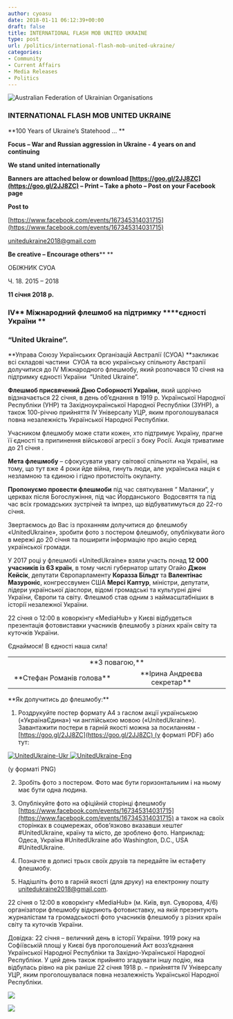 ```yaml
---
author: cyoasu
date: 2018-01-11 06:12:39+00:00
draft: false
title: INTERNATIONAL FLASH MOB UNITED UKRAINE
type: post
url: /politics/international-flash-mob-united-ukraine/
categories:
- Community
- Current Affairs
- Media Releases
- Politics
---
```


![Australian Federation of Ukrainian Organisations](http://www.ozeukes.com/wp-content/uploads/2014/10/image001.png)



### **INTERNATIONAL FLASH MOB UNITED UKRAINE**




**100 Years of Ukraine’s Statehood … **




**Focus – War and Russian aggression in Ukraine - 4 years on and continuing**




**We stand united internationally**




**Banners are attached below or download **[https://goo.gl/2JJ8ZC](https://goo.gl/2JJ8ZC)** – Print – Take a photo – Post on your Facebook page**




**Post to**




[https://www.facebook.com/events/167345314031715](https://www.facebook.com/events/167345314031715)




[unitedukraine2018@gmail.com](mailto:unitedukraine2018@gmail.com)




**Be creative – Encourage others**** **




ОБІЖНИК СУОА




Ч. 18. 2015 – 2018


**11 січня 2018 р.**


### **IV**** Міжнародний флешмоб на підтримку ****єдності України **




### **“****United Ukraine****”.**




**Управа Союзу Українських Організацій Австралії (СУОА) **закликає всі складові частини  СУОА та всю українську спільноту Австралії долучитися до IV Міжнародного флешмобу, який розпочався 10 січня на підтримку єдності України  “United Ukraine”.


**Флешмоб присвячений Дню Соборності України,** який щорічно відзначається 22 січня, в день об’єднання в 1919 р. Української Народної Республіки (УНР) тa Західноукраїнської Народної Республіки (ЗУНР), а також 100-річчю прийняття IV Універсалу УЦР, яким проголошувалася повна незалежність Української Народної Республіки.

Учасником флешмобу може стати кожен, хто підтримує Україну, прагне її єдності та припинення військової агресії з боку Росії. Акція триватиме до 21 січня .

**Мета флешмобу** – сфокусувати увагу світової спільноти на Україні, на тому, що тут вже 4 роки йде війна, гинуть люди, але українська нація є незламною та єдиною і гідно протистоїть окупанту.

**Пропонуємо провести флешмоби** під час святкування “ Маланки“, у церквах після Богослужіння, під час Йорданського  Водосвяття та під час всіх громадських зустрічей та імпрез, що відбуватимуться до 22-го січня.

Звертаємось до Вас із проханням долучитися до флешмобу «UnitedUkraine», зробити фото з постером флешмобу, опублікувати його в мережі до 20 січня та поширити інформацію про акцію серед української громади.

У 2017 році у флешмобі «UnitedUkraine» взяли участь понад **12 000 учасників із 63 країн**, в тому числі губернатор штату Огайо **Джон Кейсік**, депутати Європарламенту **Коразза Більдт** та **Валентінас Мазуроніс**, конгрессвумен США **Мерсі Каптур**, міністри, депутати, лідери української діаспори, відомі громадські та культурні діячі України, Європи та світу. Флешмоб став одним з наймасштабніших в історії незалежної України.

22 січня о 12:00 в коворкінгу «MediaHub» у Києві відбудеться презентація фотовиставки учасників флешмобу з різних країн світу та куточків України.

Єднаймося! В єдності наша сила!
<table width="100%" >
<tbody >
<tr >

<td colspan="2" style="text-align: center;" >**З повагою,**
</td>
</tr>
<tr >

<td width="50%" style="text-align: center;" >**Стефан Романів
голова**
</td>

<td width="50%" style="text-align: center;" >**Ірина Андреєва
секретар**
</td>
</tr>
</tbody>
</table>
**Як долучитись до флешмобу:**

1) Роздрукуйте постер формату А4 з гаслом акції українською («УкраїнаЄдина») чи англійською мовою («UnitedUkraine»). Завантажити постери в гарній якості можна за посиланням - [https://goo.gl/2JJ8ZC](https://goo.gl/2JJ8ZC) (у форматі PDF) або тут:


[![UnitedUkraine-Ukr](http://www.ozeukes.com/wp-content/uploads/2018/01/UnitedUkraine-Ukr-150x150.png)
](http://www.ozeukes.com/wp-content/uploads/2018/01/UnitedUkraine-Ukr.png) [![UnitedUkraine-Eng](http://www.ozeukes.com/wp-content/uploads/2018/01/UnitedUkraine-Eng-150x150.png)
](http://www.ozeukes.com/wp-content/uploads/2018/01/UnitedUkraine-Eng.png)


(у форматі PNG)

2) Зробіть фото з постером. Фото має бути горизонтальним і на ньому має бути одна людина.

3) Опублікуйте фото на офіційній сторінці флешмобу [https://www.facebook.com/events/167345314031715](https://www.facebook.com/events/167345314031715) а також на своїх сторінках в соцмережах, обов’язково вказавши хештег #UnitedUkraine, країну та місто, де зроблено фото. Наприклад: Одеса, Україна #UnitedUkraine або Washington, D.C., USA #UnitedUkraine.

4) Позначте в дописі трьох своїх друзів та передайте їм естафету флешмобу.

5) Надішліть фото в гарній якості (для друку) на електронну пошту [unitedukraine2018@gmail.com](mailto:unitedukraine2018@gmail.com).

22 січня о 12:00 в коворкінгу «MediaHub» (м. Київ, вул. Суворова, 4/6) організатори флешмобу відкриють фотовиставку, на якій презентують журналістам та громадськості фото учасників флешмобу з різних країн світу та куточків України.

Довідка: 22 січня – величний день в історії України. 1919 року на Софіївській площі у Києві був проголошений Акт возз’єднання Української Народної Республіки та Західно-Української Народної Республіки. У цей день також прийнято згадувати іншу подію, яка відбулась рівно на рік раніше 22 січня 1918 р. – прийняття IV Універсалу УЦР, яким проголошувалася повна незалежність Української Народної Республіки.

[![](http://www.ozeukes.com/wp-content/uploads/2018/01/UnitedUkraine-Ukr.png)
](http://www.ozeukes.com/wp-content/uploads/2018/01/UnitedUkraine-Ukr.png)

[![](http://www.ozeukes.com/wp-content/uploads/2018/01/UnitedUkraine-Eng.png)
](http://www.ozeukes.com/wp-content/uploads/2018/01/UnitedUkraine-Eng.png)
